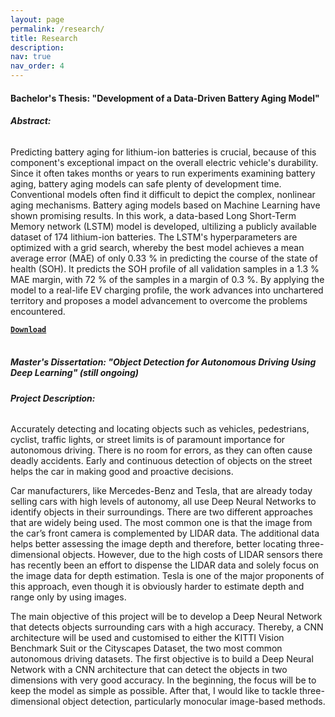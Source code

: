 ```yaml
---
layout: page
permalink: /research/
title: Research
description:
nav: true
nav_order: 4
---
```


#### **Bachelor's Thesis: "Development of a Data-Driven Battery Aging Model"**

###### **Abstract:**

Predicting battery aging for lithium-ion batteries is crucial, because of this component's exceptional impact on the overall electric vehicle's durability. Since it often takes months or years to run experiments examining battery aging, battery aging models can safe plenty of development time. Conventional models often find it difficult to depict the complex, nonlinear aging mechanisms. Battery aging models based on Machine Learning have shown promising results. In this work, a data-based Long Short-Term Memory network (LSTM) model is developed, ultilizing a publicly available dataset of 174 lithium-ion batteries. The LSTM's hyperparameters are optimized with a grid search, whereby the best model achieves a mean average error (MAE) of only 0.33 % in predicting the course of the state of health (SOH). It predicts the SOH profile of all validation samples in a 1.3 % MAE margin, with 72 % of the samples in a margin of 0.3 %. By applying the model to a real-life EV charging profile, the work advances into unchartered territory and proposes a model advancement to overcome the problems encountered.

[**`Download`**](https://patrick-richter.github.io/assets/pdf/bachelors_thesis.pdf)
<br/><br/>
##### **Master's Dissertation: "Object Detection for Autonomous Driving Using Deep Learning" (still ongoing)**

###### **Project Description:**

Accurately detecting and locating objects such as vehicles, pedestrians, cyclist, traffic lights, or street limits is of paramount importance for autonomous driving. There is no room for errors, as they can often cause deadly accidents. Early and continuous detection of objects on the street helps the car in making good and proactive decisions. 

Car manufacturers, like Mercedes-Benz and Tesla, that are already today selling cars with high levels of autonomy, all use Deep Neural Networks to identify objects in their surroundings. There are two different approaches that are widely being used. The most common one is that the image from the car’s front camera is complemented by LIDAR data. The additional data helps better assessing the image depth and therefore, better locating three-dimensional objects. However, due to the high costs of LIDAR sensors there has recently been an effort to dispense the LIDAR data and solely focus on the image data for depth estimation. Tesla is one of the major proponents of this approach, even though it is obviously harder to estimate depth and range only by using images.

The main objective of this project will be to develop a Deep Neural Network that detects objects surrounding cars with a high accuracy. Thereby, a CNN architecture will be used and customised to either the KITTI Vision Benchmark Suit or the Cityscapes Dataset, the two most common autonomous driving datasets. The first objective is to build a Deep Neural Network with a CNN architecture that can detect the objects in two dimensions with very good accuracy. In the beginning, the focus will be to keep the model as simple as possible. After that, I would like to tackle three-dimensional object detection, particularly monocular image-based methods. 

